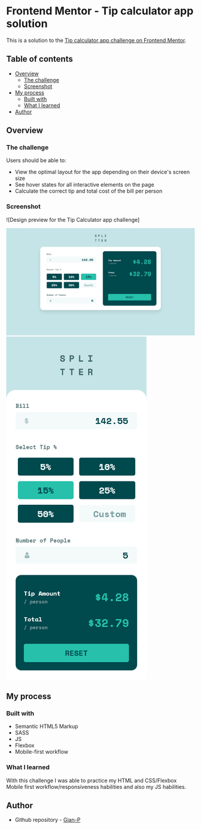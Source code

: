 # Frontend Mentor - Tip calculator app solution

This is a solution to the [Tip calculator app challenge on Frontend Mentor](https://www.frontendmentor.io/challenges/tip-calculator-app-ugJNGbJUX).

## Table of contents

- [Overview](#overview)
  - [The challenge](#the-challenge)
  - [Screenshot](#screenshot)
- [My process](#my-process)
  - [Built with](#built-with)
  - [What I learned](#what-i-learned)
- [Author](#author)

## Overview

### The challenge

Users should be able to:

- View the optimal layout for the app depending on their device's screen size
- See hover states for all interactive elements on the page
- Calculate the correct tip and total cost of the bill per person

### Screenshot

![Design preview for the Tip Calculator app challenge]

![desktop](./desktop.png)
![mobile](./mobile.png)

## My process

### Built with

- Semantic HTML5 Markup
- SASS
- JS
- Flexbox
- Mobile-first workflow

### What I learned

With this challenge I was able to practice my HTML and CSS/Flexbox Mobile first workflow/responsiveness habilities and also my JS habilities.

## Author

- Github repository - [Gian-P](https://github.com/Gian-P)
